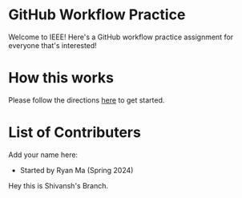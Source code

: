 # GitHub Workflow Practice
Welcome to IEEE! Here's a GitHub workflow practice assignment for everyone that's interested! 

# How this works
Please follow the directions [here](https://wiki.berkie.ee/v/techops/getting-started-projects/getting-started-with-techops-projects/git-practice-assignment) to get started.

# List of Contributers
Add your name here:

* Started by Ryan Ma (Spring 2024)

Hey this is Shivansh's Branch.
